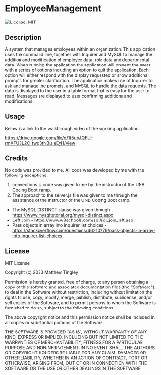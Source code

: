 # EmployeeManagement
[![License: MIT](https://img.shields.io/badge/License-MIT-yellow.svg)](#license)

## Description
A system that manages employees within an organization.  This application uses the command line, together with Inquirer and MySQL to manage the addition and modification of employee data, role data and departmental data.  When running the application the application will present the users with a series of options including an option to quit the application.  Each option will either respond with the display requested or show additional prompts for greater clarification.  The application makes use of Inquirer to ask and manage the prompts, and MySQL to handle the data requests.  The data is displayed to the user in a table format that is easy for the user to read.  Messages are displayed to user confirming additions and modifications. 


## Usage

Below is a link to the walkthrough video of the working application.

https://drive.google.com/file/d/1t5ubAQFU-rmXFUSL2C_twqBtN3u_eEyH/view



## Credits

No code was provided to me.  All code was developed by me with the following exceptions: 

1. connections.js code was given to me by the instructor of the UNB Coding Boot camp.  
2. The approach to the server.js file was given to me through the assistance of the instructor of the UNB Coding Boot camp.

- The MySQL DISTINCT clause was given through https://www.mysqltutorial.org/mysql-distinct.aspx
- Left Join - https://www.w3schools.com/sql/sql_join_left.asp
- Pass objects in array into inquirer list choices - https://stackoverflow.com/questions/46210279/pass-objects-in-array-into-inquirer-list-choices

## License

MIT License

Copyright (c) 2023 Matthew Tingley

Permission is hereby granted, free of charge, to any person obtaining a copy
of this software and associated documentation files (the "Software"), to deal
in the Software without restriction, including without limitation the rights
to use, copy, modify, merge, publish, distribute, sublicense, and/or sell
copies of the Software, and to permit persons to whom the Software is
furnished to do so, subject to the following conditions:

The above copyright notice and this permission notice shall be included in all
copies or substantial portions of the Software.

THE SOFTWARE IS PROVIDED "AS IS", WITHOUT WARRANTY OF ANY KIND, EXPRESS OR
IMPLIED, INCLUDING BUT NOT LIMITED TO THE WARRANTIES OF MERCHANTABILITY,
FITNESS FOR A PARTICULAR PURPOSE AND NONINFRINGEMENT. IN NO EVENT SHALL THE
AUTHORS OR COPYRIGHT HOLDERS BE LIABLE FOR ANY CLAIM, DAMAGES OR OTHER
LIABILITY, WHETHER IN AN ACTION OF CONTRACT, TORT OR OTHERWISE, ARISING FROM,
OUT OF OR IN CONNECTION WITH THE SOFTWARE OR THE USE OR OTHER DEALINGS IN THE
SOFTWARE.
